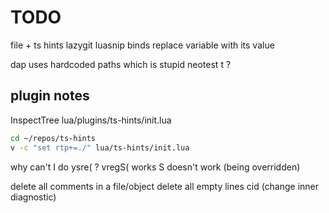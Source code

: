 # TODO

file + ts hints
lazygit
luasnip binds
replace variable with its value

dap uses hardcoded paths which is stupid
neotest <leader>t ?

## plugin notes

InspectTree
lua/plugins/ts-hints/init.lua

```bash
cd ~/repos/ts-hints
v -c "set rtp+=./" lua/ts-hints/init.lua
```

why can't I do ysre( ?
vregS( works
S doesn't work (being overridden)

delete all comments in a file/object
delete all empty lines
cid (change inner diagnostic)
